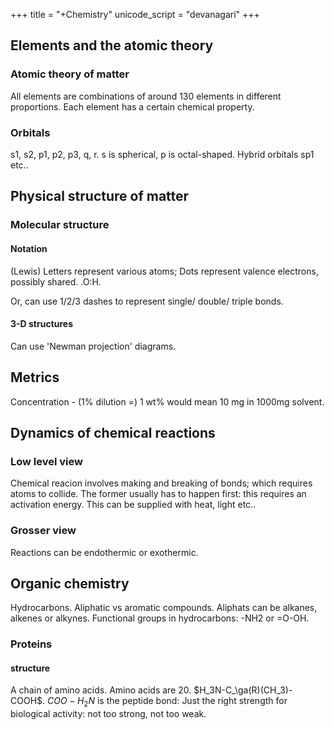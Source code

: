 +++
title = "+Chemistry"
unicode_script = "devanagari"
+++

## Elements and the atomic theory
### Atomic theory of matter
All elements are combinations of around 130 elements in different proportions. Each element has a certain chemical property.

### Orbitals
s1, s2, p1, p2, p3, q, r. s is spherical, p is octal-shaped. Hybrid orbitals sp1 etc..

## Physical structure of matter
### Molecular structure
#### Notation
(Lewis) Letters represent various atoms; Dots represent valence electrons, possibly shared. .O:H.

Or, can use 1/2/3 dashes to represent single/ double/ triple bonds.

#### 3-D structures
Can use 'Newman projection' diagrams.

## Metrics
Concentration - (1% dilution =) 1 wt% would mean 10 mg in 1000mg solvent.

## Dynamics of chemical reactions
### Low level view
Chemical reacion involves making and breaking of bonds; which requires atoms to collide. The former usually has to happen first: this requires an activation energy. This can be supplied with heat, light etc..

### Grosser view
Reactions can be endothermic or exothermic.

## Organic chemistry
Hydrocarbons. Aliphatic vs aromatic compounds. Aliphats can be alkanes, alkenes or alkynes. Functional groups in hydrocarbons: -NH2 or =O-OH.


### Proteins
#### structure
A chain of amino acids. Amino acids are 20. $H_3N-C_\ga(R)(CH_3)-COOH$. $COO-H_2N$ is the peptide bond: Just the right strength for biological activity: not too strong, not too weak.
